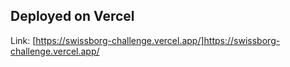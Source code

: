 ## Deployed on Vercel
Link: [https://swissborg-challenge.vercel.app/]https://swissborg-challenge.vercel.app/
